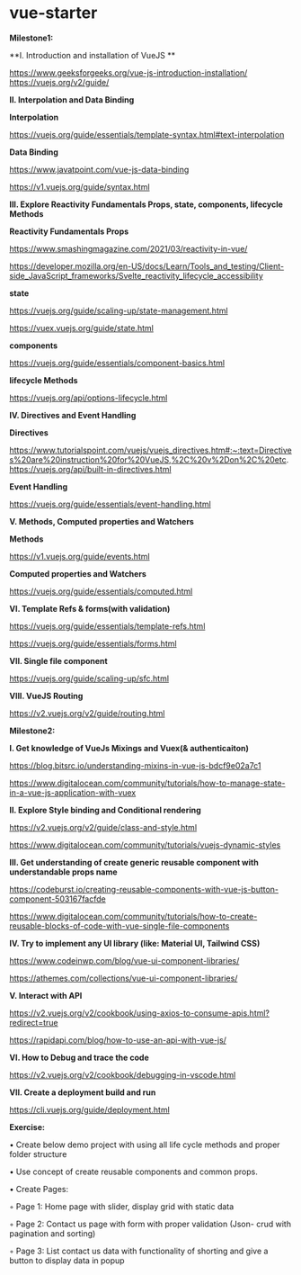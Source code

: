 # vue-starter

**Milestone1:**

**I. Introduction and installation of VueJS **

https://www.geeksforgeeks.org/vue-js-introduction-installation/
https://vuejs.org/v2/guide/

**II. Interpolation and Data Binding**

**Interpolation**

https://vuejs.org/guide/essentials/template-syntax.html#text-interpolation

**Data Binding**

https://www.javatpoint.com/vue-js-data-binding

https://v1.vuejs.org/guide/syntax.html


**III. Explore Reactivity Fundamentals Props, state, components, lifecycle Methods**

**Reactivity Fundamentals Props**

https://www.smashingmagazine.com/2021/03/reactivity-in-vue/

https://developer.mozilla.org/en-US/docs/Learn/Tools_and_testing/Client-side_JavaScript_frameworks/Svelte_reactivity_lifecycle_accessibility

**state**

https://vuejs.org/guide/scaling-up/state-management.html

https://vuex.vuejs.org/guide/state.html

**components**

https://vuejs.org/guide/essentials/component-basics.html

**lifecycle Methods**

https://vuejs.org/api/options-lifecycle.html

    
    
**IV. Directives and Event Handling**

**Directives**

https://www.tutorialspoint.com/vuejs/vuejs_directives.htm#:~:text=Directives%20are%20instruction%20for%20VueJS,%2C%20v%2Don%2C%20etc.
https://vuejs.org/api/built-in-directives.html

**Event Handling**

https://vuejs.org/guide/essentials/event-handling.html

**V. Methods, Computed properties and Watchers** 

**Methods**

https://v1.vuejs.org/guide/events.html

**Computed properties and Watchers**

https://vuejs.org/guide/essentials/computed.html

**VI. Template Refs & forms(with validation)**

https://vuejs.org/guide/essentials/template-refs.html

https://vuejs.org/guide/essentials/forms.html

**VII. Single file component**

https://vuejs.org/guide/scaling-up/sfc.html

**VIII. VueJS Routing**

https://v2.vuejs.org/v2/guide/routing.html


**Milestone2:**

**I. Get knowledge of VueJs Mixings and Vuex(& authenticaiton)**

https://blog.bitsrc.io/understanding-mixins-in-vue-js-bdcf9e02a7c1

https://www.digitalocean.com/community/tutorials/how-to-manage-state-in-a-vue-js-application-with-vuex

**II. Explore Style binding and Conditional rendering**

https://v2.vuejs.org/v2/guide/class-and-style.html

https://www.digitalocean.com/community/tutorials/vuejs-dynamic-styles

**III. Get understanding of create generic reusable component with understandable props name**

https://codeburst.io/creating-reusable-components-with-vue-js-button-component-503167facfde

https://www.digitalocean.com/community/tutorials/how-to-create-reusable-blocks-of-code-with-vue-single-file-components

**IV. Try to implement any UI library (like: Material UI, Tailwind CSS)**

https://www.codeinwp.com/blog/vue-ui-component-libraries/

https://athemes.com/collections/vue-ui-component-libraries/


**V. Interact with API**

https://v2.vuejs.org/v2/cookbook/using-axios-to-consume-apis.html?redirect=true

https://rapidapi.com/blog/how-to-use-an-api-with-vue-js/

**VI. How to Debug and trace the code**

https://v2.vuejs.org/v2/cookbook/debugging-in-vscode.html


**VII. Create a deployment build and run**

https://cli.vuejs.org/guide/deployment.html
    
    
    
**Exercise:**

• Create below demo project with using all life cycle methods and proper folder structure 

• Use concept of create reusable components and common props.

• Create Pages: 

◦ Page 1: Home page with slider, display grid with static data

◦ Page 2: Contact us page with form with proper validation (Json- crud with pagination and sorting)

◦ Page 3: List contact us data with functionality of shorting and give a button to display data in popup


